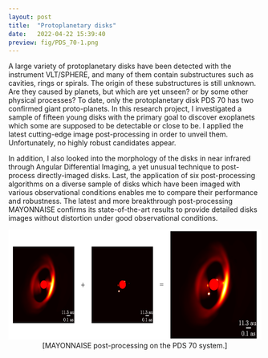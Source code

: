 ```yaml
---
layout: post
title:  "Protoplanetary disks"
date:   2022-04-22 15:39:40
preview: fig/PDS_70-1.png
---
```


A large variety of protoplanetary disks have been detected with the instrument VLT/SPHERE, and many of them contain substructures such as cavities, rings or spirals. The origin of these substructures is still unknown. Are they caused by planets, but which are yet unseen? or by some other physical processes? To date, only the protoplanetary disk PDS 70 has two confirmed giant proto-planets. In this research project, I investigated a sample of fifteen young disks with the primary goal to discover exoplanets which some are supposed to be detectable or close to be. I applied the latest cutting-edge image post-processing in order to unveil them. Unfortunately, no highly robust candidates appear. 

In addition, I also looked into the morphology of the disks in near infrared through  Angular Differential Imaging, a yet unusual technique to post-process directly-imaged disks. Last, the application of six post-processing algorithms on a diverse sample of disks which have been imaged with various observational conditions enables me to compare their performance and robustness. The latest and more breakthrough post-processing MAYONNAISE confirms its state-of-the-art results to provide detailed disks images without distortion under good observational conditions.


<p align="center">
<img src="/fig/PDS70_details.png"  height="220">
<br> [MAYONNAISE post-processing on the PDS 70 system.]
</p align="center">
